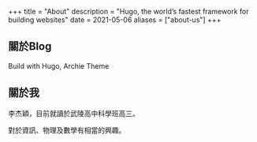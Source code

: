 +++
title = "About"
description = "Hugo, the world’s fastest framework for building websites"
date = 2021-05-06
aliases = ["about-us"]
+++

## 關於Blog

Build with Hugo, Archie Theme

## 關於我

李杰穎，目前就讀於武陵高中科學班高三。

對於資訊、物理及數學有相當的興趣。




